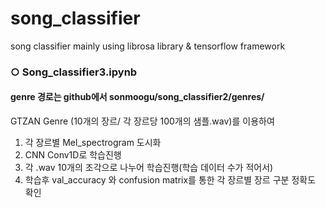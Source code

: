 # song_classifier
song classifier mainly using librosa library &amp; tensorflow framework

### ○ Song_classifier3.ipynb

#### genre 경로는 github에서 sonmoogu/song_classifier2/genres/

GTZAN Genre (10개의 장르/ 각 장르당 100개의 샘플.wav)를 이용하여
1. 각 장르별 Mel_spectrogram 도시화
2. CNN Conv1D로 학습진행
3. 각 .wav 10개의 조각으로 나누어 학습진행(학습 데이터 수가 적어서)
4. 학습후 val_accuracy 와 confusion matrix를 통한 각 장르별 장르 구분 정확도 확인
